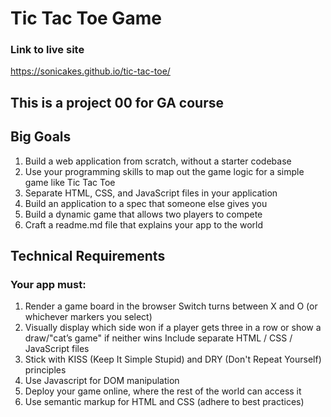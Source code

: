 # Tic Tac Toe Game

### Link to live site
 https://sonicakes.github.io/tic-tac-toe/
 ## This is a project 00 for GA course
 
 ## Big Goals

1. Build a web application from scratch, without a starter codebase
2. Use your programming skills to map out the game logic for a simple game like Tic Tac Toe
3. Separate HTML, CSS, and JavaScript files in your application
4. Build an application to a spec that someone else gives you
5. Build a dynamic game that allows two players to compete
6. Craft a readme.md file that explains your app to the world

## Technical Requirements

### Your app must:

1. Render a game board in the browser
Switch turns between X and O (or whichever markers you select)
2. Visually display which side won if a player gets three in a row or show a draw/"cat’s game" if neither wins
Include separate HTML / CSS / JavaScript files
3. Stick with KISS (Keep It Simple Stupid) and DRY (Don't Repeat Yourself) principles
4. Use Javascript for DOM manipulation
5. Deploy your game online, where the rest of the world can access it
6. Use semantic markup for HTML and CSS (adhere to best practices)
